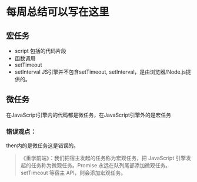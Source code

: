 # 每周总结可以写在这里

## 宏任务
- script 包括的代码片段
- 函数调用
- setTimeout
- setInterval
JS引擎并不包含setTimeout, setInterval，是由浏览器/Node.js提供的。



## 微任务

在JavaScript引擎内的代码都是微任务，在JavaScript引擎外的是宏任务


### 错误观点：
then内的是微任务这是错误的。

> 《重学前端》：我们把宿主发起的任务称为宏观任务，把 JavaScript 引擎发起的任务称为微观任务。Promise 永远在队列尾部添加微观任务。setTimeout 等宿主 API，则会添加宏观任务。